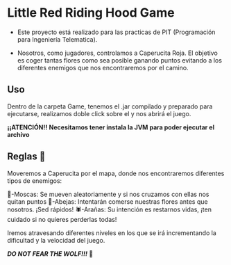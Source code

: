 # Little Red Riding Hood Game

- Este proyecto está realizado para las practicas de PIT (Programación para Ingeniería Telematica).

- Nosotros, como jugadores, controlamos a Caperucita Roja. El objetivo es coger tantas flores como sea posible ganando puntos evitando a los diferentes enemigos que nos encontraremos por el camino.

## Uso

Dentro de la carpeta Game, tenemos el .jar compilado y preparado para ejecutarse, realizamos doble click sobre el y nos abrirá el juego.

**¡¡ATENCIÓN!!**
**Necesitamos tener instala la JVM para poder ejecutar el archivo**

## Reglas 📏

Moveremos a Caperucita por el mapa, donde nos encontraremos diferentes tipos de enemigos:

🦋-Moscas: Se mueven aleatoriamente y si nos cruzamos con ellas nos quitan puntos
🐝-Abejas: Intentarán comerse nuestras flores antes que nosotros. ¡Sed rápidos!
🕷️-Arañas: Su intención es restarnos vidas, ¡ten cuidado si no quieres perderlas todas!

Iremos atravesando diferentes niveles en los que se irá incrementando la dificultad y la velocidad del juego.

***DO NOT FEAR THE WOLF!!!***
🐺
